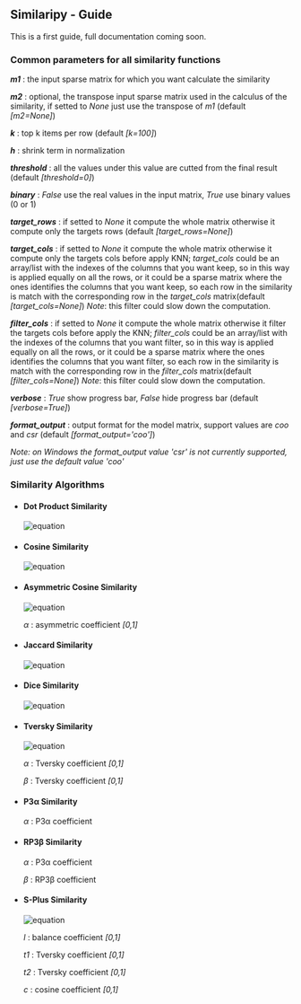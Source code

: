 ## Similaripy - Guide
This is a first guide, full documentation coming soon.

### Common parameters for all similarity functions
**_m1_** : the input sparse matrix for which you want calculate the similarity

**_m2_** : optional, the transpose input sparse matrix used in the calculus of the similarity, if setted to *None* just use the transpose of *m1* (default *[m2=None]*)

**_k_** : top k items per row (default *[k=100]*)

**_h_** : shrink term in normalization

**_threshold_** : all the values under this value are cutted from the final result (default *[threshold=0]*)

**_binary_** : *False* use the real values in the input matrix, *True* use binary values (0 or 1)

**_target_rows_** : if setted to *None* it compute the whole matrix otherwise it compute only the targets rows (default *[target_rows=None]*)

**_target_cols_** : if setted to *None* it compute the whole matrix otherwise it compute only the targets cols before apply KNN; _target_cols_ could be an array/list with the indexes of the columns that you want keep, so in this way is applied equally on all the rows, or it could be a sparse matrix where the ones identifies the columns that you want keep, so each row in the similarity is match with the corresponding row in the _target_cols_ matrix(default *[target_cols=None]*)
_Note_: this filter could slow down the computation.

**_filter_cols_** : if setted to *None* it compute the whole matrix otherwise it filter the targets cols before apply the KNN; _filter_cols_ could be an array/list with the indexes of the columns that you want filter, so in this way is applied equally on all the rows, or it could be a sparse matrix where the ones identifies the columns that you want filter, so each row in the similarity is match with the corresponding row in the _filter_cols_ matrix(default *[filter_cols=None]*)
_Note_: this filter could slow down the computation.

**_verbose_** : *True* show progress bar, *False* hide progress bar (default *[verbose=True]*)

**_format_output_** : output format for the model matrix, support values are *coo* and *csr* (default *[format_output='coo']*)

*Note: on Windows the format_output value 'csr' is not currently supported, just use the default value 'coo'*

### Similarity Algorithms

- #### Dot Product Similarity
    ![equation](https://latex.codecogs.com/svg.latex?\Large&space;s_{xy}%20=%20{x\cdot%20y})

- #### Cosine Similarity
    ![equation](https://latex.codecogs.com/svg.latex?\Large&space;s_{xy}=\frac{xy}{\left%20\||%20x%20|\right%20\|\left%20\||%20y%20|\right%20\|+h})

- #### Asymmetric Cosine Similarity
    ![equation](https://latex.codecogs.com/svg.latex?\Large&space;s_{xy}%20=%20\frac{xy}{(\sum%20x_{i}^{2})^{\alpha%20}(\sum%20y_{i}^{2})^{1-\alpha}+h})

    *&alpha;* : asymmetric coefficient *[0,1]*

- #### Jaccard Similarity
    ![equation](https://latex.codecogs.com/svg.latex?\Large&space;s_{xy}=\frac{xy}{\left|x\right|+\left|y\right|-xy+h})
    
- #### Dice Similarity
    ![equation](https://latex.codecogs.com/svg.latex?\Large&space;s_{xy}=\frac{xy}{\frac{1}{2}\left|x\right|+\frac{1}{2}\left|y\right|-xy+h})

- #### Tversky Similarity
    ![equation](https://latex.codecogs.com/svg.latex?\Large&space;s_{xy}=\frac{xy}{\alpha(\left|x\right|-xy)+\beta(\left|y\right|-xy)+xy+h})

    *&alpha;* : Tversky coefficient  *[0,1]*

    *&beta;* : Tversky coefficient  *[0,1]*

- #### P3&alpha; Similarity
    
    *&alpha;* : P3&alpha; coefficient

- #### RP3&beta; Similarity 

    *&alpha;* : P3&alpha; coefficient

    *&beta;* : RP3&beta; coefficient

- #### S-Plus Similarity 
    ![equation](https://latex.codecogs.com/svg.latex?\Large&space;s_{xy}=\frac{xy}{l(t_{1}(\left|x\right|-xy)+t_{2}(\left|y\right|-xy)+xy)+(1-l)(\sum%20x_{i}^{2})^{c}(\sum%20y_{i}^{2})^{1-c}+h})

    *l* : balance coefficient  *[0,1]*

    *t1* : Tversky coefficient  *[0,1]*

    *t2* : Tversky coefficient  *[0,1]*
    
    *c* : cosine coefficient  *[0,1]*